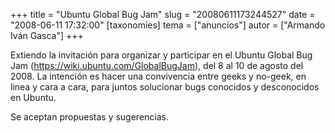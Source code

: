 +++
title = "Ubuntu Global Bug Jam"
slug = "20080611173244527"
date = "2008-06-11 17:32:00"
[taxonomies]
tema = ["anuncios"]
autor = ["Armando Iván Gasca"]
+++

Extiendo la invitación para organizar y participar en el Ubuntu Global
Bug Jam
(<a href="https://wiki.ubuntu.com/GlobalBugJam">https://wiki.ubuntu.com/GlobalBugJam</a>),
del 8 al 10 de agosto del 2008. La intención es hacer una convivencia
entre geeks y no-geek, en linea y cara a cara, para juntos solucionar
bugs conocidos y desconocidos en Ubuntu.

Se aceptan propuestas y sugerencias.

